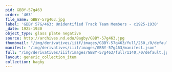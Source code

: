 ```yaml
---
pid: GBBY-57g463
order: '463'
file_name: GBBY-57g463.jpg
label: 'GBBY 57G/463: Unidentified Track Team Members - c1925-1930'
_date: 1925-1930
object_type: glass plate negative
source: http://archives.nd.edu/Bagby/GBBY-57g463.jpg
thumbnail: "/img/derivatives/iiif/images/GBBY-57g463/full/250,/0/default.jpg"
manifest: "/img/derivatives/iiif/images/GBBY-57g463/manifest.json"
full: "/img/derivatives/iiif/images/GBBY-57g463/full/1140,/0/default.jpg"
layout: generic_collection_item
collection: bagby
---
```

